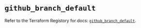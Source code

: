 # `github_branch_default`

Refer to the Terraform Registory for docs: [`github_branch_default`](https://registry.terraform.io/providers/integrations/github/5.30.1/docs/resources/branch_default).
